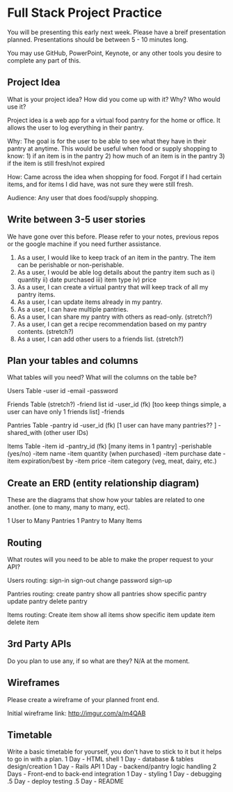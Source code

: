 # Full Stack Project Practice

You will be presenting this early next week.  Please have a breif presentation
planned.  Presentations should be between 5 - 10 minutes long.

You may use GitHub, PowerPoint, Keynote, or any other tools you desire to
complete any part of this.

## Project Idea

What is your project idea?  How did you come up with it? Why? Who would use it?

Project idea is a web app for a virtual food pantry for the home or office.
It allows the user to log everything in their pantry.

Why: The goal is for the user to be able to see what they have in their pantry
at anytime. This would be useful when food or supply shopping to know:
    1) if an item is in the pantry
    2) how much of an item is in the pantry
    3) if the item is still fresh/not expired

How: Came across the idea when shopping for food. Forgot if I had certain items,
and for items I did have, was not sure they were still fresh.

Audience: Any user that does food/supply shopping.

## Write between 3-5 user stories

We have gone over this before. Please refer to your notes, previous repos or the
google machine if you need further assistance.

1.  As a user, I would like to keep track of an item in the pantry. The item can
    be perishable or non-perishable.
1.  As a user, I would be able log details about the pantry item such as
    i) quantity
    ii) date purchased
    iii) item type
    iv) price
1.  As a user, I can create a virtual pantry that will keep track of all my
  pantry items.
1.  As a user, I can update items already in my pantry.
1.  As a user, I can have multiple pantries.
1.  As a user, I can share my pantry with others as read-only. (stretch?)
1.  As a user, I can get a recipe recommendation based on my pantry contents. (stretch?)
1.  As a user, I can add other users to a friends list. (stretch?)


## Plan your tables and columns

What tables will you need? What will the columns on the table be?

Users Table
  -user id
  -email
  -password

Friends Table (stretch?)
  -friend list id
  -user_id (fk) [too keep things simple, a user can have only 1 friends list]
  -friends

Pantries Table
  -pantry id
  -user_id (fk) [1 user can have many pantries?? ]
  -shared_with (other user IDs)


Items Table
  -item id
  -pantry_id (fk) [many items in 1 pantry]
  -perishable (yes/no)
  -item name
  -item quantity (when purchased)
  -item purchase date
  -item expiration/best by
  -item price
  -item category (veg, meat, dairy, etc.)


## Create an ERD (entity relationship diagram)

These are the diagrams that show how your tables are related to one another.
(one to many, many to many, ect).

1 User to Many Pantries
1 Pantry to Many Items


## Routing

What routes will you need to be able to make the proper request to your API?

Users routing:
  sign-in
  sign-out
  change password
  sign-up

Pantries routing:
  create pantry
  show all pantries
  show specific pantry
  update pantry
  delete pantry

Items routing:
  Create item
  show all items
  show specific item
  update item
  delete item

## 3rd Party APIs

Do you plan to use any, if so what are they?
  N/A at the moment.

## Wireframes

Please create a wireframe of your planned front end.

Initial wireframe link: http://imgur.com/a/m4QAB

## Timetable

Write a basic timetable for yourself, you don't have to stick to it but it
helps to go in with a plan.
  1 Day - HTML shell
  1 Day - database & tables design/creation
  1 Day - Rails API
  1 Day - backend/pantry logic handling
  2 Days - Front-end to back-end integration
  1 Day - styling
  1 Day - debugging
  .5 Day - deploy testing
  .5 Day - README
